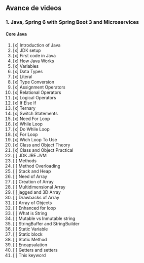 ## Avance de videos
### 1. Java, Spring 6 with Spring Boot 3 and Microservices
#### Core Java
1. [x] Introduction of Java
1. [x] JDK setup
1. [x] First code in Java
1. [x] How Java Works
1. [x] Variables
1. [x] Data Types
1. [x] Literal
1. [x] Type Conversion
1. [x] Assignment Operators
1. [x] Relational Operators
1. [x] Logical Operators
1. [x] If Else If
1. [x] Ternary
1. [x] Switch Statements
1. [x] Need For Loop
1. [x] While Loop
1. [x] Do While Loop
1. [x] For Loop
1. [x] Wich Loop To Use
1. [x] Class and Object Theory
1. [x] Class and Object Practical
1. [ ] JDK JRE JVM
1. [ ] Methods
1. [ ] Method Overloading
1. [ ] Stack and Heap
1. [ ] Need of Array
1. [ ] Creation of Array
1. [ ] Multidimensional Array
1. [ ] jagged and 3D Array
1. [ ] Drawbacks of Array
1. [ ] Array of Objects
1. [ ] Enhanced for loop
1. [ ] What is String
1. [ ] Mutable vs Inmutable string
1. [ ] StringBuffer and StringBuilder
1. [ ] Static Variable
1. [ ] Static block
1. [ ] Static Method
1. [ ] Encapsulation
1. [ ] Getters and setters
1. [ ] This keyword
